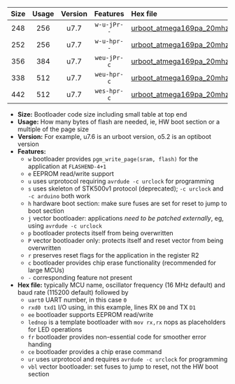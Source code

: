 |Size|Usage|Version|Features|Hex file|
|:-:|:-:|:-:|:-:|:--|
|248|256|u7.7|`w-u-jPr--`|[urboot_atmega169pa_20mhz_9600bps_uart0_rxe0_txe1_lednop_ur_vbl.hex](https://raw.githubusercontent.com/stefanrueger/urboot.hex/main/mcus/atmega169pa/fcpu_20mhz/9600_bps/urboot_atmega169pa_20mhz_9600bps_uart0_rxe0_txe1_lednop_ur_vbl.hex)|
|252|256|u7.7|`w-u-hpr--`|[urboot_atmega169pa_20mhz_9600bps_uart0_rxe0_txe1_lednop_fr_ur.hex](https://raw.githubusercontent.com/stefanrueger/urboot.hex/main/mcus/atmega169pa/fcpu_20mhz/9600_bps/urboot_atmega169pa_20mhz_9600bps_uart0_rxe0_txe1_lednop_fr_ur.hex)|
|356|384|u7.7|`weu-jPr-c`|[urboot_atmega169pa_20mhz_9600bps_uart0_rxe0_txe1_ee_lednop_fr_ce_ur_vbl.hex](https://raw.githubusercontent.com/stefanrueger/urboot.hex/main/mcus/atmega169pa/fcpu_20mhz/9600_bps/urboot_atmega169pa_20mhz_9600bps_uart0_rxe0_txe1_ee_lednop_fr_ce_ur_vbl.hex)|
|338|512|u7.7|`weu-hpr-c`|[urboot_atmega169pa_20mhz_9600bps_uart0_rxe0_txe1_ee_lednop_fr_ce_ur.hex](https://raw.githubusercontent.com/stefanrueger/urboot.hex/main/mcus/atmega169pa/fcpu_20mhz/9600_bps/urboot_atmega169pa_20mhz_9600bps_uart0_rxe0_txe1_ee_lednop_fr_ce_ur.hex)|
|442|512|u7.7|`wes-hpr-c`|[urboot_atmega169pa_20mhz_9600bps_uart0_rxe0_txe1_ee_lednop_fr_ce.hex](https://raw.githubusercontent.com/stefanrueger/urboot.hex/main/mcus/atmega169pa/fcpu_20mhz/9600_bps/urboot_atmega169pa_20mhz_9600bps_uart0_rxe0_txe1_ee_lednop_fr_ce.hex)|

- **Size:** Bootloader code size including small table at top end
- **Usage:** How many bytes of flash are needed, ie, HW boot section or a multiple of the page size
- **Version:** For example, u7.6 is an urboot version, o5.2 is an optiboot version
- **Features:**
  + `w` bootloader provides `pgm_write_page(sram, flash)` for the application at `FLASHEND-4+1`
  + `e` EEPROM read/write support
  + `u` uses urprotocol requiring `avrdude -c urclock` for programming
  + `s` uses skeleton of STK500v1 protocol (deprecated); `-c urclock` and `-c arduino` both work
  + `h` hardware boot section: make sure fuses are set for reset to jump to boot section
  + `j` vector bootloader: applications *need to be patched externally*, eg, using `avrdude -c urclock`
  + `p` bootloader protects itself from being overwritten
  + `P` vector bootloader only: protects itself and reset vector from being overwritten
  + `r` preserves reset flags for the application in the register R2
  + `c` bootloader provides chip erase functionality (recommended for large MCUs)
  + `-` corresponding feature not present
- **Hex file:** typically MCU name, oscillator frequency (16 MHz default) and baud rate (115200 default) followed by
  + `uart0` UART number, in this case `0`
  + `rxd0 txd1` I/O using, in this example, lines RX `D0` and TX `D1`
  + `ee` bootloader supports EEPROM read/write
  + `lednop` is a template bootloader with `mov rx,rx` nops as placeholders for LED operations
  + `fr` bootloader provides non-essential code for smoother error handing
  + `ce` bootloader provides a chip erase command
  + `ur` uses urprotocol and requires `avrdude -c urclock` for programming
  + `vbl` vector bootloader: set fuses to jump to reset, not the HW boot section
